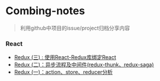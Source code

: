 # Combing-notes

> 利用github中项目的issue/project归档分享内容



### React

- [Redux (三) :   使用React-Redux库绑定React ](https://github.com/Toxicfy/Combing-notes/issues/5)
- [Redux (二)：异步流程及中间件(redux-thunk、redux-saga)](https://github.com/Toxicfy/Combing-notes/issues/4)
- [Redux (一)：action、store、reducer分析](https://github.com/Toxicfy/Combing-notes/issues/3)

